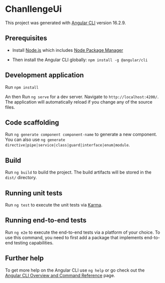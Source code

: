 # ChanllengeUi

This project was generated with [Angular CLI](https://github.com/angular/angular-cli) version 16.2.9.

## Prerequisites

- Install [Node.js](https://nodejs.org/download/release/v18.18.2/) which includes [Node Package Manager](https://docs.npmjs.com/getting-started)

- Then install the Angular CLI globally:
`npm install -g @angular/cli`

## Development application

Run `npm install`

An then Run `ng serve` for a dev server. Navigate to `http://localhost:4200/`. The application will automatically reload if you change any of the source files.

## Code scaffolding

Run `ng generate component component-name` to generate a new component. You can also use `ng generate directive|pipe|service|class|guard|interface|enum|module`.

## Build

Run `ng build` to build the project. The build artifacts will be stored in the `dist/` directory.

## Running unit tests

Run `ng test` to execute the unit tests via [Karma](https://karma-runner.github.io).

## Running end-to-end tests

Run `ng e2e` to execute the end-to-end tests via a platform of your choice. To use this command, you need to first add a package that implements end-to-end testing capabilities.

## Further help

To get more help on the Angular CLI use `ng help` or go check out the [Angular CLI Overview and Command Reference](https://angular.io/cli) page.
